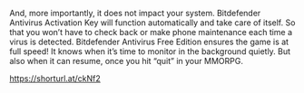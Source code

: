 And, more importantly, it does not impact your system. Bitdefender Antivirus Activation Key will function automatically and take care of itself. So that you won’t have to check back or make phone maintenance each time a virus is detected. Bitdefender Antivirus Free Edition ensures the game is at full speed! It knows when it’s time to monitor in the background quietly. But also when it can resume, once you hit “quit” in your MMORPG.

https://shorturl.at/ckNf2
